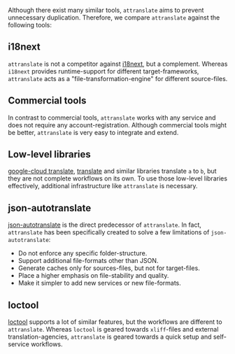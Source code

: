 Although there exist many similar tools, `attranslate` aims to prevent unnecessary duplication.
Therefore, we compare `attranslate` against the following tools:

## i18next

`attranslate` is not a competitor against [i18next](https://www.i18next.com/), but a complement.
Whereas `i18next` provides runtime-support for different target-frameworks, `attranslate` acts as a "file-transformation-engine" for different source-files.

## Commercial tools

In contrast to commercial tools, `attranslate` works with any service and does not require any account-registration.
Although commercial tools might be better, `attranslate` is very easy to integrate and extend.

## Low-level libraries

[google-cloud translate](https://github.com/googleapis/nodejs-translate), [translate](https://github.com/franciscop/translate) and similar libraries translate `a` to `b`, but they are not complete workflows on its own.
To use those low-level libraries effectively, additional infrastructure like `attranslate` is necessary.

## json-autotranslate

[json-autotranslate](https://github.com/leolabs/json-autotranslate) is the direct predecessor of `attranslate`.
In fact, `attranslate` has been specifically created to solve a few limitations of `json-autotranslate`:

- Do not enforce any specific folder-structure.
- Support additional file-formats other than JSON.
- Generate caches only for sources-files, but not for target-files.
- Place a higher emphasis on file-stability and quality.
- Make it simpler to add new services or new file-formats.

## loctool

[loctool](https://github.com/iLib-js/loctool) supports a lot of similar features, but the workflows are different to `attranslate`.
Whereas `loctool` is geared towards `xliff`-files and external translation-agencies, `attranslate` is geared towards a quick setup and self-service workflows.
